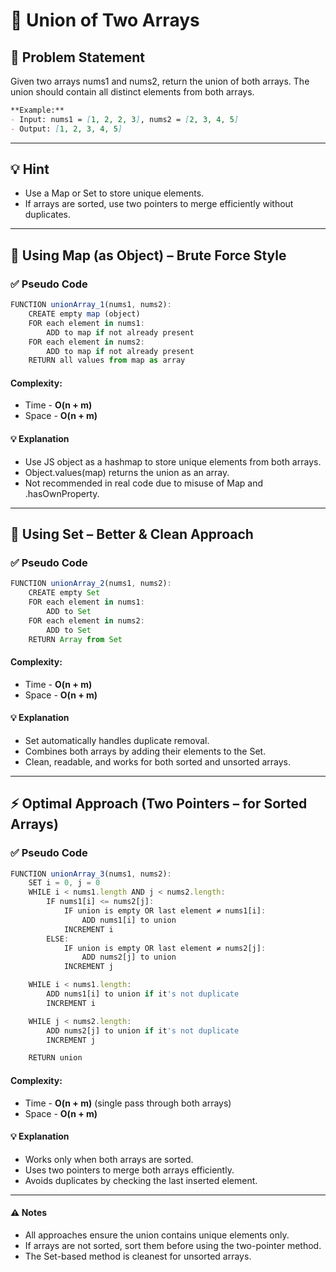 # 🔗 Union of Two Arrays

## 🧩 Problem Statement
Given two arrays nums1 and nums2, return the union of both arrays.
The union should contain all distinct elements from both arrays.

```markdown
**Example:**
- Input: nums1 = [1, 2, 2, 3], nums2 = [2, 3, 4, 5]
- Output: [1, 2, 3, 4, 5]
```

---

## 💡 Hint
- Use a Map or Set to store unique elements.
- If arrays are sorted, use two pointers to merge efficiently without duplicates.

---

## 🧠 Using Map (as Object) – Brute Force Style
### ✅ Pseudo Code
```js
FUNCTION unionArray_1(nums1, nums2):
    CREATE empty map (object)
    FOR each element in nums1:
        ADD to map if not already present
    FOR each element in nums2:
        ADD to map if not already present
    RETURN all values from map as array
```
#### Complexity:
- Time - **O(n + m)**
- Space - **O(n + m)**
#### 💡 Explanation
- Use JS object as a hashmap to store unique elements from both arrays.
- Object.values(map) returns the union as an array.
- Not recommended in real code due to misuse of Map and .hasOwnProperty.

---

## 🧱 Using Set – Better & Clean Approach
### ✅ Pseudo Code
```js
FUNCTION unionArray_2(nums1, nums2):
    CREATE empty Set
    FOR each element in nums1:
        ADD to Set
    FOR each element in nums2:
        ADD to Set
    RETURN Array from Set
```
#### Complexity:
- Time - **O(n + m)**
- Space - **O(n + m)**
#### 💡 Explanation
- Set automatically handles duplicate removal.
- Combines both arrays by adding their elements to the Set.
- Clean, readable, and works for both sorted and unsorted arrays.

---

## ⚡ Optimal Approach (Two Pointers – for Sorted Arrays)
### ✅ Pseudo Code
```js
FUNCTION unionArray_3(nums1, nums2):
    SET i = 0, j = 0
    WHILE i < nums1.length AND j < nums2.length:
        IF nums1[i] <= nums2[j]:
            IF union is empty OR last element ≠ nums1[i]:
                ADD nums1[i] to union
            INCREMENT i
        ELSE:
            IF union is empty OR last element ≠ nums2[j]:
                ADD nums2[j] to union
            INCREMENT j

    WHILE i < nums1.length:
        ADD nums1[i] to union if it's not duplicate
        INCREMENT i

    WHILE j < nums2.length:
        ADD nums2[j] to union if it's not duplicate
        INCREMENT j

    RETURN union
```
#### Complexity:
- Time - **O(n + m)** (single pass through both arrays)
- Space - **O(n + m)**
#### 💡 Explanation
- Works only when both arrays are sorted.
- Uses two pointers to merge both arrays efficiently.
- Avoids duplicates by checking the last inserted element.

---

#### ⚠️ Notes
- All approaches ensure the union contains unique elements only.
- If arrays are not sorted, sort them before using the two-pointer method.
- The Set-based method is cleanest for unsorted arrays.